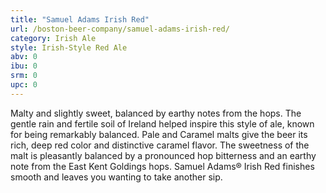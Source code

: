 ```yaml
---
title: "Samuel Adams Irish Red"
url: /boston-beer-company/samuel-adams-irish-red/
category: Irish Ale
style: Irish-Style Red Ale
abv: 0
ibu: 0
srm: 0
upc: 0
---
```

Malty and slightly sweet, balanced by earthy notes from the hops.  The gentle rain and fertile soil of Ireland helped inspire this style of ale, known for being remarkably balanced. Pale and Caramel malts give the beer its rich, deep red color and distinctive caramel flavor. The sweetness of the malt is pleasantly balanced by a pronounced hop bitterness and an earthy note from the East Kent Goldings hops. Samuel Adams® Irish Red finishes smooth and leaves you wanting to take another sip.
